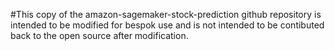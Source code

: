 #This copy of the amazon-sagemaker-stock-prediction github repository is intended to be modified for bespok use and is not intended to be contibuted back to the open source after modification.
